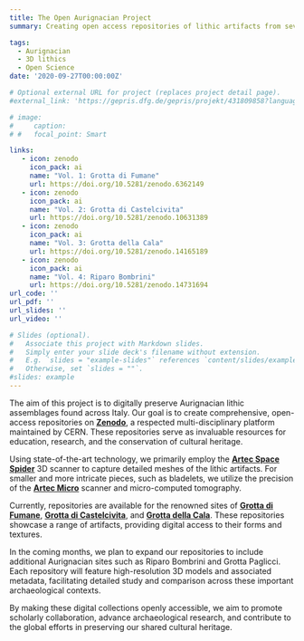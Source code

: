 ```yaml
---
title: The Open Aurignacian Project
summary: Creating open access repositories of lithic artifacts from several Aurignacian sites in Italy.

tags:
  - Aurignacian
  - 3D lithics
  - Open Science
date: '2020-09-27T00:00:00Z'

# Optional external URL for project (replaces project detail page).
#external_link: 'https://gepris.dfg.de/gepris/projekt/431809858?language=en'

# image:
#     caption: 
# #   focal_point: Smart

links:
   - icon: zenodo
     icon_pack: ai
     name: "Vol. 1: Grotta di Fumane"
     url: https://doi.org/10.5281/zenodo.6362149
   - icon: zenodo
     icon_pack: ai
     name: "Vol. 2: Grotta di Castelcivita"
     url: https://doi.org/10.5281/zenodo.10631389
   - icon: zenodo
     icon_pack: ai
     name: "Vol. 3: Grotta della Cala"
     url: https://doi.org/10.5281/zenodo.14165189
   - icon: zenodo
     icon_pack: ai
     name: "Vol. 4: Riparo Bombrini"
     url: https://doi.org/10.5281/zenodo.14731694
url_code: ''
url_pdf: ''
url_slides: ''
url_video: ''

# Slides (optional).
#   Associate this project with Markdown slides.
#   Simply enter your slide deck's filename without extension.
#   E.g. `slides = "example-slides"` references `content/slides/example-slides.md`.
#   Otherwise, set `slides = ""`.
#slides: example
---
```


The aim of this project is to digitally preserve Aurignacian lithic assemblages found across Italy. Our goal is to create comprehensive, open-access repositories on [**Zenodo**](https://zenodo.org/), a respected multi-disciplinary platform maintained by CERN. These repositories serve as invaluable resources for education, research, and the conservation of cultural heritage.

Using state-of-the-art technology, we primarily employ the [**Artec Space Spider**](https://www.artec3d.com/portable-3d-scanners/artec-spider) 3D scanner to capture detailed meshes of the lithic artifacts. For smaller and more intricate pieces, such as bladelets, we utilize the precision of the [**Artec Micro**](https://www.artec3d.com/portable-3d-scanners/artec-micro) scanner and micro-computed tomography.

Currently, repositories are available for the renowned sites of [**Grotta di Fumane**](https://doi.org/10.5281/zenodo.6362149), [**Grotta di Castelcivita**](https://doi.org/10.5281/zenodo.10631389), and [**Grotta della Cala**](https://doi.org/10.5281/zenodo.14165189). These repositories showcase a range of artifacts, providing digital access to their forms and textures.

In the coming months, we plan to expand our repositories to include additional Aurignacian sites such as Riparo Bombrini and Grotta Paglicci. Each repository will feature high-resolution 3D models and associated metadata, facilitating detailed study and comparison across these important archaeological contexts.

By making these digital collections openly accessible, we aim to promote scholarly collaboration, advance archaeological research, and contribute to the global efforts in preserving our shared cultural heritage.
